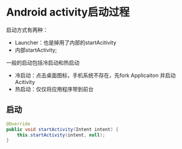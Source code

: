 # Android activity启动过程

启动方式有两种：

- Launcher：也是掉用了内部的startAcitivity
- 内部startActivity;

一般的启动包括冷启动和热启动

- 冷启动：点击桌面图标，手机系统不存在，先fork Applicaiton 并启动Acitivity
- 热启动：仅仅将应用程序带到前台


## 启动

```java
@Override
public void startActivity(Intent intent) {
    this.startActivity(intent, null);
}
```